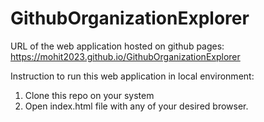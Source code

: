 # GithubOrganizationExplorer

URL of the web application hosted on github pages: https://mohit2023.github.io/GithubOrganizationExplorer

Instruction to run this web application in local environment:
1) Clone this repo on your system
2) Open index.html file with any of your desired browser.
